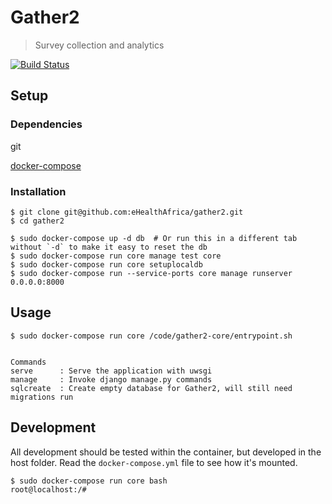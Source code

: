# Gather2

> Survey collection and analytics

[![Build Status](https://travis-ci.org/eHealthAfrica/gather2.svg?branch=master)](https://travis-ci.org/eHealthAfrica/gather2)

## Setup



### Dependencies

git

[docker-compose](https://docs.docker.com/compose/)


### Installation


```
$ git clone git@github.com:eHealthAfrica/gather2.git
$ cd gather2

$ sudo docker-compose up -d db  # Or run this in a different tab without `-d` to make it easy to reset the db
$ sudo docker-compose run core manage test core
$ sudo docker-compose run core setuplocaldb
$ sudo docker-compose run --service-ports core manage runserver 0.0.0.0:8000
```

## Usage

```
$ sudo docker-compose run core /code/gather2-core/entrypoint.sh


Commands
serve      : Serve the application with uwsgi
manage     : Invoke django manage.py commands
sqlcreate  : Create empty database for Gather2, will still need migrations run
```

## Development

All development should be tested within the container, but developed in the host folder. Read the `docker-compose.yml` file to see how it's mounted.
```
$ sudo docker-compose run core bash
root@localhost:/#
```
